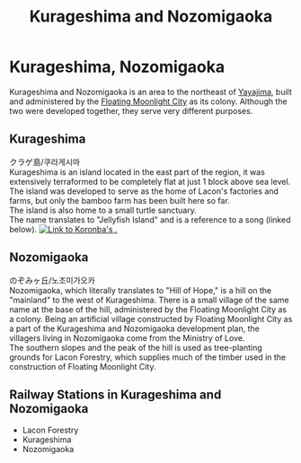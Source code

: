 ﻿---
layout: default
title: Kurageshima and Nozomigaoka
description: Colony of Floating Moonlight City
---

# Kurageshima, Nozomigaoka

Kurageshima and Nozomigaoka is an area to the northeast of [Yayajima](yayajima),
built and administered by the [Floating Moonlight City](fmcity) as its colony.
Although the two were developed together, they serve very different purposes.

## Kurageshima

クラゲ島/쿠라게시마<br>
Kurageshima is an island located in the east part of the region,
it was extensively terraformed to be completely flat at just 1 block above sea
level. The island was developed to serve as the home of Lacon's factories and
farms, but only the bamboo farm has been built here so far.<br>
The island is also home to a small turtle sanctuary.<br>
The name translates to "Jellyfish Island" and is a reference to a song (linked below).
[![Link to Koronba's .](https://img.youtube.com/vi/pskoRCJytR8/0.jpg)](https://www.youtube.com/watch?v=pskoRCJytR8)

## Nozomigaoka

のぞみヶ丘/노조미가오카<br>
Nozomigaoka, which literally translates to "Hill of Hope,"
is a hill on the "mainland" to the west of Kurageshima.
There is a small village of the same name at the base of the hill,
administered by the Floating Moonlight City as a colony.
Being an artificial village constructed by Floating Moonlight City
as a part of the Kurageshima and Nozomigaoka development plan,
the villagers living in Nozomigaoka come from the Ministry of Love.<br>
The southern slopes and the peak of the hill is used as tree-planting
grounds for Lacon Forestry, which supplies much of the timber used in
the construction of Floating Moonlight City.<br>

## Railway Stations in Kurageshima and Nozomigaoka

- Lacon Forestry
- Kurageshima
- Nozomigaoka